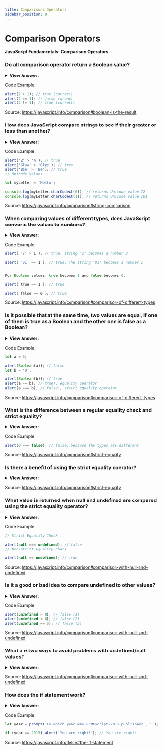 ```yaml
---
title: Comparisons Operators
sidebar_position: 9
---
```


# Comparison Operators

**JavaScript Fundamentals: Comparison Operators**

<head>
  <title>Comparison Operators - Frontend Interview Questions & Answers</title>
  <meta charSet="utf-8" />
</head>

### Do all comparison operator return a Boolean value?

<details>
  <summary><strong>View Answer:</strong></summary>
  <div>
  <div><strong>Interview Response:</strong> All JavaScript comparisons return a Boolean value of true or false.</div><br />
  <div><strong>Technical Response:</strong>  Yes, all comparisons return a Boolean value of either a true or false value.<br /> <br />
- true – means “yes”, “correct” or “the truth”.<br />
- false – means “no”, “wrong” or “not the truth”.
  </div>
  </div>
</details>

Code Example:

```js
alert(2 > 1); // true (correct)
alert(2 == 1); // false (wrong)
alert(2 != 1); // true (correct)
```

Source: <https://javascript.info/comparison#boolean-is-the-result>

### How does JavaScript compare strings to see if their greater or less than another?

<details>
  <summary><strong>View Answer:</strong></summary>
  <div>
  <div><strong>Interview Response:</strong> JavaScript uses a “lexicographical” order. Strings are compared letter-by-letter based on their Unicode value.</div>
  </div>
</details>

Code Example:

```js
alert('Z' > 'A'); // true
alert('Glow' > 'Glee'); // true
alert('Bee' > 'Be'); // true
// Unicode Values

let myLetter = 'Hello';

console.log(myLetter.charCodeAt(0)); // returns Unicode value 72
console.log(myLetter.charCodeAt(1)); // returns Unicode value 101
```

Source: <https://javascript.info/comparison#string-comparison>

### When comparing values of different types, does JavaScript converts the values to numbers?

<details>
  <summary><strong>View Answer:</strong></summary>
  <div>
  <div><strong>Interview Response:</strong> Yes, when comparing values of different types, it converts the values to numbers.</div>
  </div>
</details>

Code Example:

```js
alert( '2' > 1 ); // true, string '2' becomes a number 2

alert( '01' == 1 ); // true, the string '01' becomes a number 1


For Boolean values, true becomes 1 and false becomes 0:

alert( true == 1 ); // true

alert( false == 0 ); // true
```

Source: <https://javascript.info/comparison#comparison-of-different-types>

### Is it possible that at the same time, two values are equal, if one of them is true as a Boolean and the other one is false as a Boolean?

<details>
  <summary><strong>View Answer:</strong></summary>
  <div>
  <div><strong>Interview Response:</strong> When there is an explicit conversion to a Boolean on values that are both a string and a number such as number 0 and string “0”. The return value for the string will be true and for the number it will be false. When we attempt to compare the two using the equality operator the return value will be true, but with the strict equality operator they will be false.</div>
  </div>
</details>

Code Example:

```js
let a = 0;

alert(Boolean(a)); // false
let b = '0';

alert(Boolean(b)); // true
alert(a == b); // true!, equality operator
alert(a === b); // false!, strict equality operator
```

Source: <https://javascript.info/comparison#comparison-of-different-types>

### What is the difference between a regular equality check and strict equality?

<details>
  <summary><strong>View Answer:</strong></summary>
  <div>
  <div><strong>Interview Response:</strong> The main difference is that strict equality does a value type check without any conversion.</div><br />
  <div><strong>Technical Response:</strong> The regular equality check loosely compares values with type conversion. Where the strict-equality check compares the value and the data type without type conversion.
  </div>
  </div>
</details>

Code Example:

```js
alert(0 === false); // false, because the types are different
```

Source: <https://javascript.info/comparison#strict-equality>

### Is there a benefit of using the strict equality operator?

<details>
  <summary><strong>View Answer:</strong></summary>
  <div>
  <div><strong>Interview Response:</strong> The strict equality operator is a bit longer to write but makes it obvious what is going on and leaves less room for errors.</div>
  </div>
</details>

Source: <https://javascript.info/comparison#strict-equality>

### What value is returned when null and undefined are compared using the strict equality operator?

<details>
  <summary><strong>View Answer:</strong></summary>
  <div>
  <div><strong>Interview Response:</strong> False because they are not the same type.</div><br />
  <div><strong>Technical Response:</strong> False because each of them is a different type, but the non-strict operator returns true. For math and other comparisons such as greater and less than null/undefined are converted to numbers.
  </div>
  </div>
</details>

Code Example:

```js
// Strict Equality Check

alert(null === undefined); // false
// Non-Strict Equality Check

alert(null == undefined); // true
```

Source: <https://javascript.info/comparison#comparison-with-null-and-undefined>

### Is it a good or bad idea to compare undefined to other values?

<details>
  <summary><strong>View Answer:</strong></summary>
  <div>
  <div><strong>Interview Response:</strong> It is not recommended that you compare undefined to other values.</div>
  </div>
</details>

Code Example:

```js
alert(undefined > 0); // false (1)
alert(undefined < 0); // false (2)
alert(undefined == 0); // false (3)
```

Source: <https://javascript.info/comparison#comparison-with-null-and-undefined>

### What are two ways to avoid problems with undefined/null values?

<details>
  <summary><strong>View Answer:</strong></summary>
  <div>
  <div><strong>Interview Response:</strong> We should avoid using undefined or null in anything less than strict comparisons and never use comparisons with an undefined or null value.</div><br />
  <div><strong>Technical Response:</strong> There are two ways to avoid problems with undefined and null values.<br /><br />
    <ol>
      <li>Treat any comparison with undefined/null except the strict equality === with exceptional care.
      </li>
      <li>Do not use comparisons with a variable that may be null/undefined, unless you’re sure of what you’re doing. If a variable can have these values, check for them separately.
      </li>
      </ol>
  </div>
  </div>
</details>

Source: <https://javascript.info/comparison#comparison-with-null-and-undefined>

### How does the if statement work?

<details>
  <summary><strong>View Answer:</strong></summary>
  <div>
  <div><strong>Interview Response:</strong> The “if” statement evaluates a condition and, if the result is true, executes a block of code.</div>
  </div>
</details>

Code Example:

```js
let year = prompt('In which year was ECMAScript-2015 published?', '');

if (year == 2015) alert('You are right!'); // You are right!
```

Source: <https://javascript.info/ifelse#the-if-statement>
